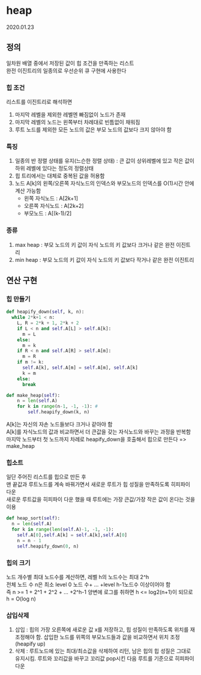 # heap
2020.01.23

## 정의
일차원 배열 중에서 저장된 값이 힙 조건을 만족하는 리스트  
완전 이진트리의 일종의로 우선순위 큐 구현에 사용한다  

### 힙 조건  
리스트를 이진트리로 해석하면  
1. 마지막 레벨을 제외한 레벨엔 빠짐없이 노드가 존재
2. 마지막 레벨의 노드는 왼쪽부터 차례대로 빈틈없이 채워짐  
3. 루트 노드를 제외한 모든 노드의 값은 부모 노드의 값보다 크지 않아야 함

### 특징  
1. 일종의 반 정렬 상태를 유지(느슨한 정렬 상태) : 큰 값이 상위레벨에 있고 작은 값이 하위 레벨에 있다는 정도의 정렬상태
2. 힙 트리에서는 대체로 중복된 값을 허용함
3. 노드 A[k]의 왼쪽/오른쪽 자식노드의 인덱스와 부모노드의 인덱스를 O(1)시간 안에 계산 가능함
    - 왼쪽 자식노드 : A[2k+1]
    - 오른쪽 자식노드 : A[2k+2]
    - 부모노드 : A[(k-1)/2]

### 종류
1. max heap : 부모 노드의 키 값이 자식 노드의 키 값보다 크거나 같은 완전 이진트리
2. min heap : 부모 노드의 키 값이 자식 노드의 키 값보다 작거나 같은 완전 이진트리

## 연산 구현

### 힙 만들기
```python
def heapify_down(self, k, n): 
  while 2*k+1 < n:          
    L, R = 2*k + 1, 2*k + 2	 
    if L < n and self.A[L] > self.A[k]: 
      m = L
    else: 
      m = k
    if R < n and self.A[R] > self.A[m]: 
      m = R 
    if m != k:	
      self.A[k], self.A[m] = self.A[m], self.A[k]
      k = m
    else: 
      break	

def make_heap(self):
	n = len(self.A)
	for k in range(n-1, -1, -1): #
		self.heapify_down(k, n)
```
A[k]는 자신의 자손 노드들보다 크거나 같아야 함  
A[k]를 자식노드의 값과 비교하면서 더 큰값을 갖는 자식노드와 바꾸는 과정을 반복함  
마지막 노드부터 첫 노드까지 차례로 heapify_down을 호출해서 힙으로 만든다 => make_heap  
### 힙소트
일단 주어진 리스트를 힙으로 만든 후  
맨 끝값과 루트노드를 계속 바꿔가면서 새로운 루트가 힙 성질을 만족하도록 히피파이 다운  
새로운 루트값을 히피파이 다운 했을 때 루트에는 가장 큰값/가장 작은 값이 온다는 것을 이용

```python
def heap_sort(self):
  n = len(self.A)	
  for k in range(len(self.A)-1, -1, -1):
    self.A[0],self.A[k] = self.A[k],self.A[0]
    n = n - 1	
    self.heapify_down(0, n)
```
### 힙의 크기
노드 개수별 최대 노드수를 계산하면, 레벨 h의 노드수는 최대 2^h  
전체 노드 수 n은 최소 level 0 노드 수+ ... +level h-1노드수 이상이어야 함  
즉 n >= 1 + 2^1 + 2^2 + ... +2^h-1 
양변에 로그를 취하면 h <= log2(n+1)이 되므로 h = O(log n)
### 삽입삭제
1. 삽입 : 힙의 가장 오른쪽에 새로운 값 x를 저장하고, 힙 성질이 만족하도록 위치를 재조정해야 함. 삽입한 노드를 위쪽의 부모노드들과 값을 비교하면서 위치 조정(heapify up) 
2. 삭제 : 루트노드에 있는 최대/최소값을 삭제하여 리턴, 남은 힙의 힙 성질은 그대로 유지시킴. 루트와 꼬리값을 바꾸고 꼬리값 pop시킨 다음 루트를 기준으로 히피파이 다운

